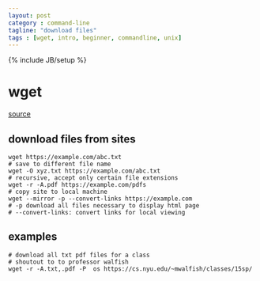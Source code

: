 ```yaml
---
layout: post
category : command-line
tagline: "download files"
tags : [wget, intro, beginner, commandline, unix]
---
```

{% include JB/setup %}

# wget
[source](http://www.thegeekstuff.com/2009/09/the-ultimate-wget-download-guide-with-15-awesome-examples/)


## download files from sites
```
wget https://example.com/abc.txt
# save to different file name
wget -O xyz.txt https://example.com/abc.txt
# recursive, accept only certain file extensions
wget -r -A.pdf https://example.com/pdfs
# copy site to local machine
wget --mirror -p --convert-links https://example.com
# -p download all files necessary to display html page
# --convert-links: convert links for local viewing
```


## examples
```
# download all txt pdf files for a class
# shoutout to to professor walfish
wget -r -A.txt,.pdf -P  os https://cs.nyu.edu/~mwalfish/classes/15sp/
```
